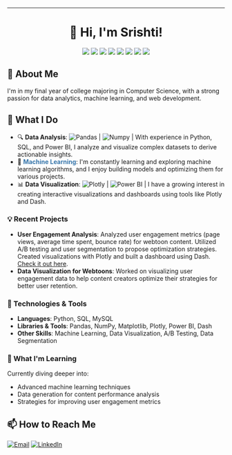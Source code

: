 
---

<h1 align="center">👋 Hi, I'm Srishti!</h1>

<p align="center">
  <img src="https://img.shields.io/badge/Python-3776AB?style=flat-square&logo=python&logoColor=white"/>
  <img src="https://img.shields.io/badge/SQL-4479A1?style=flat-square&logo=MySQL&logoColor=white"/>
  <img src="https://img.shields.io/badge/Power_BI-F2C811?style=flat-square&logo=power-bi&logoColor=black"/>
  <img src="https://img.shields.io/badge/NumPy-4caf50?style=for-the-badge&logo=numpy&logoColor=white"/>
  <img src="https://img.shields.io/badge/Matplotlib-ff6347?style=for-the-badge&logo=plotly&logoColor=white"/>
  <img src="https://img.shields.io/badge/Seaborn-6a5acd?style=for-the-badge&logoColor=yellow"/>
  <img src="https://img.shields.io/badge/Machine%20Learning-FF6F00?style=for-the-badge&logo=machine-learning&logoColor=white"/>
  <img src="https://img.shields.io/badge/Java-007396?style=for-the-badge&logo=java&logoColor=white"/>
</p>

<h2>🚀 About Me</h2>
<p>
I'm in my final year of college majoring in Computer Science, with a strong passion for data analytics, machine learning, and web development.
</p>

<h2>💼 What I Do</h2>
<ul>
  <li>🔍 <strong>Data Analysis</strong>: <img src="https://img.shields.io/badge/Pandas-150458?style=flat-square&logo=pandas&logoColor=white" alt="Pandas"/> | <img src="https://img.shields.io/badge/Numpy-013243?style=flat-square&logo=numpy&logoColor=white" alt="Numpy"/>    |
     With experience in Python, SQL, and Power BI, I analyze and visualize complex datasets to derive actionable insights.  
  </li>
  <li>🤖 <strong><span style="color:#3776AB;">Machine Learning</span></strong>: I'm constantly learning and exploring machine learning algorithms, and I enjoy building models and optimizing them for various projects.</li>
  <li>📊 <strong>Data Visualization</strong>: <img src="https://img.shields.io/badge/Plotly-3F4F75?style=flat-square&logo=plotly&logoColor=white" alt="Plotly"/> | <img src="https://img.shields.io/badge/Power_BI-F2C811?style=flat-square&logo=power-bi&logoColor=black" alt="Power BI"/> | I have a growing interest in creating interactive visualizations and dashboards using tools like Plotly and Dash.</li>
</ul>     

### 💡 Recent Projects
- **User Engagement Analysis**: Analyzed user engagement metrics (page views, average time spent, bounce rate) for webtoon content. Utilized A/B testing and user segmentation to propose optimization strategies. Created visualizations with Plotly and built a dashboard using Dash. [Check it out here](https://github.com/[YourUsername]/user-engagement-analysis).
- **Data Visualization for Webtoons**: Worked on visualizing user engagement data to help content creators optimize their strategies for better user retention.


### 🔧 Technologies & Tools
- **Languages**: Python, SQL, MySQL
- **Libraries & Tools**: Pandas, NumPy, Matplotlib, Plotly, Power BI, Dash
- **Other Skills**: Machine Learning, Data Visualization, A/B Testing, Data Segmentation

### 🌱 What I'm Learning
Currently diving deeper into:
- Advanced machine learning techniques
- Data generation for content performance analysis
- Strategies for improving user engagement metrics

<h2>📫 How to Reach Me</h2>
<p>
  <a href="mailto:srishtishukla781@gmail.com"><img src="https://img.shields.io/badge/Email-D14836?style=flat-square&logo=gmail&logoColor=white" alt="Email"/></a>
  <a href="https://www.linkedin.com/in/srishtii"><img src="https://img.shields.io/badge/LinkedIn-0077B5?style=flat-square&logo=linkedin&logoColor=white" alt="LinkedIn"/></a>
</p>







